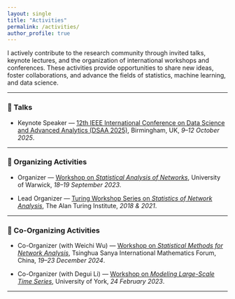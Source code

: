 ```yaml
---
layout: single
title: "Activities"
permalink: /activities/
author_profile: true
---
```


I actively contribute to the research community through invited talks, keynote lectures, and the organization of international workshops and conferences. These activities provide opportunities to share new ideas, foster collaborations, and advance the fields of statistics, machine learning, and data science.  

---

### 🎤 Talks
- Keynote Speaker — [12th IEEE International Conference on Data Science and Advanced Analytics (DSAA 2025)](https://dsaa.ieee.org/2025/), Birmingham, UK, *9–12 October 2025*.  

---

### 📅 Organizing Activities
- Organizer — [Workshop on *Statistical Analysis of Networks*](https://warwick.ac.uk/fac/sci/statistics/staff/academic-research/leng/san/), University of Warwick, *18–19 September 2023*.  

- Lead Organizer — [Turing Workshop Series on *Statistics of Network Analysis*](https://warwick.ac.uk/fac/sci/statistics/staff/academic-research/leng/sna), The Alan Turing Institute, *2018 & 2021*.  

---

### 🤝 Co-Organizing Activities
- Co-Organizer (with Weichi Wu) — [Workshop on *Statistical Methods for Network Analysis*](http://www.tsimf.cn/meeting/detail?id=378), Tsinghua Sanya International Mathematics Forum, China, *19–23 December 2024*.  

- Co-Organizer (with Degui Li) — [Workshop on *Modeling Large-Scale Time Series*](https://www.york.ac.uk/maths/research/statistics-probability/events/modelling-large-scale-time-series/), University of York, *24 February 2023*.  

---
